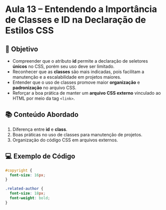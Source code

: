# Aula 13 – Entendendo a Importância de Classes e ID na Declaração de Estilos CSS

## 🎯 Objetivo

- Compreender que o atributo **id** permite a declaração de seletores **únicos** no CSS, porém seu uso deve ser limitado.  
- Reconhecer que as **classes** são mais indicadas, pois facilitam a manutenção e a escalabilidade em projetos maiores.  
- Entender que o uso de classes promove maior **organização** e **padronização** no arquivo CSS.  
- Reforçar a boa prática de manter um **arquivo CSS externo** vinculado ao HTML por meio da tag `<link>`.  

## 📚 Conteúdo Abordado

1. Diferença entre **id** e **class**.  
2. Boas práticas no uso de classes para manutenção de projetos.  
3. Organização do código CSS em arquivos externos.  

## 💻 Exemplo de Código

```css
#copyright {
  font-size: 16px;
}

.related-author {
  font-size: 18px;
  font-weight: bold;
}
